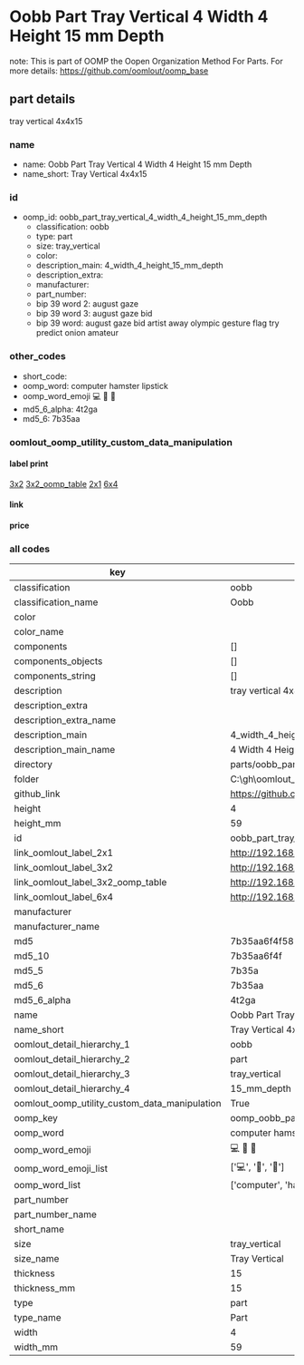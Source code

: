# Oobb Part Tray Vertical 4 Width 4 Height 15 mm Depth  

note: This is part of OOMP the Oopen Organization Method For Parts. For more details: https://github.com/oomlout/oomp_base

##  part details
  



tray vertical 4x4x15



### name
* name: Oobb Part Tray Vertical 4 Width 4 Height 15 mm Depth
* name_short: Tray Vertical 4x4x15 
### id
* oomp_id: oobb_part_tray_vertical_4_width_4_height_15_mm_depth
  * classification: oobb
  * type: part
  * size: tray_vertical
  * color: 
  * description_main: 4_width_4_height_15_mm_depth
  * description_extra: 
  * manufacturer: 
  * part_number: 
  * bip 39 word 2: august gaze
  * bip 39 word 3: august gaze bid
  * bip 39 word: august gaze bid artist away olympic gesture flag try predict onion amateur

### other_codes
* short_code: 
* oomp_word: computer hamster lipstick
* oomp_word_emoji :computer: :hamster: :lipstick:
* md5_6_alpha: 4t2ga
* md5_6: 7b35aa






### oomlout_oomp_utility_custom_data_manipulation
#### label print
[3x2](http://192.168.1.245:1112/?label=oomp%204t2ga)
[3x2_oomp_table](http://192.168.1.108:1112/?label=oomp%204t2ga)
[2x1](http://192.168.1.242:1112/?label=oomp%204t2ga)
[6x4](http://192.168.1.55:1112/?label=oomp%204t2ga)    

#### link

                              

#### price







### all codes 
| key | value |  
| --- | --- |  
| classification | oobb |  
| classification_name | Oobb |  
| color |  |  
| color_name |  |  
| components | [] |  
| components_objects | [] |  
| components_string | [] |  
| description | tray vertical 4x4x15 |  
| description_extra |  |  
| description_extra_name |  |  
| description_main | 4_width_4_height_15_mm_depth |  
| description_main_name | 4 Width 4 Height 15 mm Depth |  
| directory | parts/oobb_part_tray_vertical_4_width_4_height_15_mm_depth |  
| folder | C:\gh\oomlout_oobb_version_4_generated_parts\parts\oobb_part_tray_vertical_4_width_4_height_15_mm_depth |  
| github_link | https://github.com/oomlout/oomlout_oomp_part_src/tree/main/parts/oobb_part_tray_vertical_4_width_4_height_15_mm_depth |  
| height | 4 |  
| height_mm | 59 |  
| id | oobb_part_tray_vertical_4_width_4_height_15_mm_depth |  
| link_oomlout_label_2x1 | http://192.168.1.242:1112/?label=oomp%204t2ga |  
| link_oomlout_label_3x2 | http://192.168.1.245:1112/?label=oomp%204t2ga |  
| link_oomlout_label_3x2_oomp_table | http://192.168.1.108:1112/?label=oomp%204t2ga |  
| link_oomlout_label_6x4 | http://192.168.1.55:1112/?label=oomp%204t2ga |  
| manufacturer |  |  
| manufacturer_name |  |  
| md5 | 7b35aa6f4f582c2e690830d02c182879 |  
| md5_10 | 7b35aa6f4f |  
| md5_5 | 7b35a |  
| md5_6 | 7b35aa |  
| md5_6_alpha | 4t2ga |  
| name | Oobb Part Tray Vertical 4 Width 4 Height 15 mm Depth |  
| name_short | Tray Vertical 4x4x15  |  
| oomlout_detail_hierarchy_1 | oobb |  
| oomlout_detail_hierarchy_2 | part |  
| oomlout_detail_hierarchy_3 | tray_vertical |  
| oomlout_detail_hierarchy_4 | 15_mm_depth |  
| oomlout_oomp_utility_custom_data_manipulation | True |  
| oomp_key | oomp_oobb_part_tray_vertical_4_width_4_height_15_mm_depth |  
| oomp_word | computer hamster lipstick |  
| oomp_word_emoji | :computer: :hamster: :lipstick: |  
| oomp_word_emoji_list | [':computer:', ':hamster:', ':lipstick:'] |  
| oomp_word_list | ['computer', 'hamster', 'lipstick'] |  
| part_number |  |  
| part_number_name |  |  
| short_name |  |  
| size | tray_vertical |  
| size_name | Tray Vertical |  
| thickness | 15 |  
| thickness_mm | 15 |  
| type | part |  
| type_name | Part |  
| width | 4 |  
| width_mm | 59 |  
